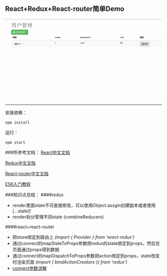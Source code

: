 ## React+Redux+React-router简单Demo
![](./static/GIF.gif)
***
安装依赖：

    npm install
运行：

    npm start

###所参考文档：
[React中文文档](http://reactjs.cn/react/docs/getting-started-zh-CN.html)

[Redux中文文档](http://cn.redux.js.org/index.html)

[React-router中文文档](http://react-guide.github.io/react-router-cn/)

[ES6入门教程](http://es6.ruanyifeng.com/)


###知识点总结：
####redux
*  render里面state不可直接修改，可以使用Object.assgin创建副本或者使用[...state]!
*  render拆分管理不同state (combineReducers)

####react+react-router
*  把store绑定到路由上 *(import { Provider } from 'react-redux')*
*  通过connect的mapStateToProps参数把redux的state绑定到props，然后在页面通过props得到数据
*  通过connect的mapDispatchToProps参数把action绑定到props，state改变时渲染页面
*(import { bindActionCreators }) from 'redux')*
* [connect参数详解](http://cn.redux.js.org/docs/react-redux/api.html)